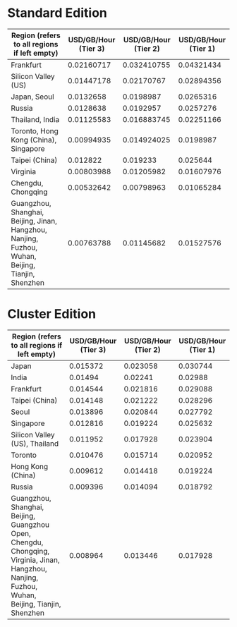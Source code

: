 # Standard Edition

| Region (refers to all regions if left empty) | USD/GB/Hour (Tier 3) | USD/GB/Hour (Tier 2) | USD/GB/Hour (Tier 1) |
|---------|---------|---------|---------|
| Frankfurt | 0.02160717 | 0.032410755 | 0.04321434 |
| Silicon Valley (US) | 0.01447178 | 0.02170767 | 0.02894356 |
| Japan, Seoul | 0.0132658 | 0.0198987 | 0.0265316 |
| Russia | 0.0128638 | 0.0192957 | 0.0257276 |
| Thailand, India | 0.01125583 | 0.016883745 | 0.02251166 |
| Toronto, Hong Kong (China), Singapore | 0.00994935 | 0.014924025 | 0.0198987 |
|Taipei (China) | 0.012822 | 0.019233 | 0.025644 |
| Virginia | 0.00803988 | 0.01205982 | 0.01607976 |
| Chengdu, Chongqing | 0.00532642 | 0.00798963 | 0.01065284 |
| Guangzhou, Shanghai, Beijing, Jinan, Hangzhou, Nanjing, Fuzhou, Wuhan, Beijing, Tianjin, Shenzhen | 0.00763788 | 0.01145682 | 0.01527576 |

# Cluster Edition
| Region (refers to all regions if left empty) | USD/GB/Hour (Tier 3) | USD/GB/Hour (Tier 2) | USD/GB/Hour (Tier 1) |
|---------|---------|---------|---------|
| Japan | 0.015372 | 0.023058 | 0.030744 |
| India | 0.01494 | 0.02241 | 0.02988 |
| Frankfurt | 0.014544 | 0.021816 | 0.029088 |
| Taipei (China) | 0.014148 | 0.021222 | 0.028296 |
| Seoul | 0.013896 | 0.020844 | 0.027792 |
| Singapore | 0.012816 | 0.019224 | 0.025632 |
| Silicon Valley (US), Thailand | 0.011952 | 0.017928 | 0.023904 |
| Toronto | 0.010476 | 0.015714 | 0.020952 |
| Hong Kong (China) | 0.009612 | 0.014418 | 0.019224 |
| Russia | 0.009396 | 0.014094 | 0.018792 |
| Guangzhou, Shanghai, Beijing, Guangzhou Open, Chengdu, Chongqing, Virginia, Jinan, Hangzhou, Nanjing, Fuzhou, Wuhan, Beijing, Tianjin, Shenzhen | 0.008964 | 0.013446 | 0.017928 |
